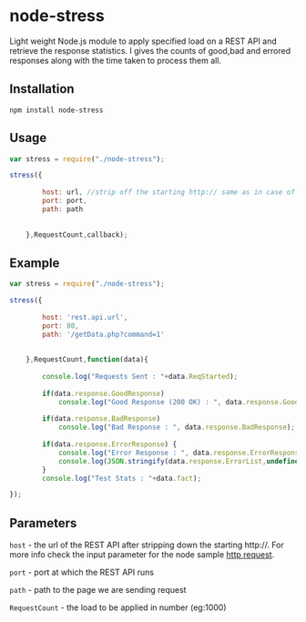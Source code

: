 # node-stress

Light weight Node.js module to apply specified load on a REST API and retrieve the response statistics. I gives the counts of good,bad and errored responses along with the time  taken to process them all.


## Installation

    npm install node-stress


## Usage

``` js
var stress = require("./node-stress");

stress({
			
		host: url, //strip off the starting http:// same as in case of node http request
		port: port,
		path: path
		
		
	},RequestCount,callback);
```

## Example

``` js
var stress = require("./node-stress");

stress({
			
		host: 'rest.api.url',
		port: 80,
		path: '/getData.php?command=1'
		
		
	},RequestCount,function(data){
		
		console.log("Requests Sent : "+data.ReqStarted);
		
		if(data.response.GoodResponse)
			console.log("Good Response (200 OK) : ", data.response.GoodResponse);
			
		if(data.response.BadResponse)
			console.log("Bad Response : ", data.response.BadResponse);
			
		if(data.response.ErrorResponse) {
			console.log("Error Response : ", data.response.ErrorResponse);
			console.log(JSON.stringify(data.response.ErrorList,undefined,4));
		}
		console.log("Test Stats : "+data.fact);

});
```

## Parameters

`host` - the url of the REST API after stripping down the starting http://. For more info check the input parameter for the node sample [http request](http://nodejs.org/api/http.html#http_http_request_options_callback).

`port` - port at which the REST API runs

`path` - path to the page we are sending request

`RequestCount` - the load to be applied in number (eg:1000)



